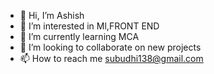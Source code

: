 - 👋 Hi, I’m Ashish
- 👀 I’m interested in Ml,FRONT END
- 🌱 I’m currently learning MCA
- 💞️ I’m looking to collaborate on new projects
- 📫 How to reach me subudhi138@gmail.com

<!---
aksubudhi/aksubudhi is a ✨ special ✨ repository because its `README.md` (this file) appears on your GitHub profile.
You can click the Preview link to take a look at your changes.
--->
